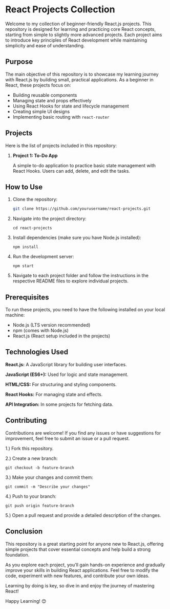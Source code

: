 # React Projects Collection

Welcome to my collection of beginner-friendly React.js projects. This repository is designed for learning and practicing core React concepts, starting from simple to slightly more advanced projects. Each project aims to introduce key principles of React development while maintaining simplicity and ease of understanding.

## Purpose

The main objective of this repository is to showcase my learning journey with React.js by building small, practical applications. As a beginner in React, these projects focus on:

- Building reusable components
- Managing state and props effectively
- Using React Hooks for state and lifecycle management
- Creating simple UI designs
- Implementing basic routing with `react-router`

## Projects

Here is the list of projects included in this repository:

1. **Project 1: To-Do App**
   
   A simple to-do application to practice basic state management with React Hooks. Users can add, delete, and edit the tasks.
   
## How to Use

1. Clone the repository:
   ```bash
   git clone https://github.com/yourusername/react-projects.git

2. Navigate into the project directory:

   ```
   cd react-projects
   ```
   
3. Install dependencies (make sure you have Node.js installed):

   ```
   npm install
   ```
4. Run the development server:

   ```
   npm start
   ```
5. Navigate to each project folder and follow the instructions in the respective README files to explore individual projects.   

## Prerequisites

To run these projects, you need to have the following installed on your local machine:

- Node.js (LTS version recommended)
- npm (comes with Node.js)
- React.js (React setup included in the projects)

## Technologies Used

**React.js:** A JavaScript library for building user interfaces.

**JavaScript (ES6+):** Used for logic and state management.

**HTML/CSS:** For structuring and styling components.

**React Hooks:** For managing state and effects.

**API Integration:** In some projects for fetching data.

## Contributing

Contributions are welcome! If you find any issues or have suggestions for improvement, feel free to submit an issue or a pull request.

1.) Fork this repository.

2.) Create a new branch:

```
git checkout -b feature-branch

```
3.) Make your changes and commit them:

```
git commit -m "Describe your changes"

```

4.) Push to your branch:

```
git push origin feature-branch

```

5.) Open a pull request and provide a detailed description of the changes.

## Conclusion

This repository is a great starting point for anyone new to React.js, offering simple projects that cover essential concepts and help build a strong foundation. 

As you explore each project, you'll gain hands-on experience and gradually improve your skills in building React applications. Feel free to modify the code, experiment with new features, and contribute your own ideas. 

Learning by doing is key, so dive in and enjoy the journey of mastering React!

Happy Learning! 😊

